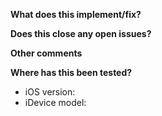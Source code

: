 <!--
Please provide any relevant logs, error output, etc. via https://ghostbin.com/ links
-->

**What does this implement/fix?**



**Does this close any open issues?**



**Other comments**



**Where has this been tested?**


  * iOS version:
  * iDevice model:

